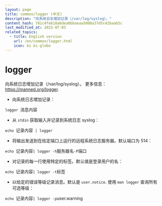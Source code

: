 ```yaml
---
layout: page
title: common/logger (中文)
description: "向系统日志增加记录（/var/log/syslog）。"
content_hash: 701c4fe618a6dea0bbaeaa5808a37d5c42baab5c
last_modified_at: 2023-07-03
related_topics:
  - title: English version
    url: /en/common/logger.html
    icon: bi bi-globe
---
```

# logger

向系统日志增加记录（/var/log/syslog）。
更多信息：<https://manned.org/logger>.

- 向系统日志增加记录：

`logger `<span class="tldr-var badge badge-pill bg-dark-lm bg-white-dm text-white-lm text-dark-dm font-weight-bold">消息内容</span>

- 从 `stdin` 获取输入并记录到系统日志 syslog：

`echo `<span class="tldr-var badge badge-pill bg-dark-lm bg-white-dm text-white-lm text-dark-dm font-weight-bold">记录内容</span>` | logger`

- 将输出发送到在给定端口上运行的远程系统日志服务器。默认端口为 514：

`echo `<span class="tldr-var badge badge-pill bg-dark-lm bg-white-dm text-white-lm text-dark-dm font-weight-bold">记录内容</span>` | logger -h `<span class="tldr-var badge badge-pill bg-dark-lm bg-white-dm text-white-lm text-dark-dm font-weight-bold">服务器名</span>` -P `<span class="tldr-var badge badge-pill bg-dark-lm bg-white-dm text-white-lm text-dark-dm font-weight-bold">端口</span>

- 对记录的每一行使用特定的标签。默认值是登录用户的名：

`echo `<span class="tldr-var badge badge-pill bg-dark-lm bg-white-dm text-white-lm text-dark-dm font-weight-bold">记录内容</span>` | logger -t `<span class="tldr-var badge badge-pill bg-dark-lm bg-white-dm text-white-lm text-dark-dm font-weight-bold">标签</span>

- 以给定的错误等级记录消息。默认是 `user.notice`. 使用 `man logger` 查询所有可选等级：

`echo `<span class="tldr-var badge badge-pill bg-dark-lm bg-white-dm text-white-lm text-dark-dm font-weight-bold">记录内容</span>` | logger -p `<span class="tldr-var badge badge-pill bg-dark-lm bg-white-dm text-white-lm text-dark-dm font-weight-bold">user.warning</span>
